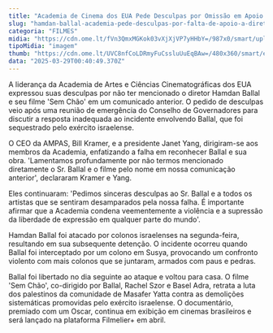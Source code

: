 ```yaml
---
title: "Academia de Cinema dos EUA Pede Desculpas por Omissão em Apoio ao Diretor Hamdan Ballal"
slug: "hamdan-ballal-academia-pede-desculpas-por-falta-de-apoio-a-diretor"
categoria: "FILMES"
midia: "https://cdn.ome.lt/fVn3QmxMGKok03vXjXjVP7yHHbY=/987x0/smart/uploads/conteudo/fotos/Design_sem_nome_-_2025-03-28T210902.394.png"
tipoMidia: "imagem"
thumb: "https://cdn.ome.lt/UVC8nfCoLDRmyFuCssluUuEqBAw=/480x360/smart/extras/conteudos/Design_sem_nome_-_2025-03-28T210902.394.png"
data: "2025-03-29T00:40:49.370Z"
---
```


A liderança da Academia de Artes e Ciências Cinematográficas dos EUA expressou suas desculpas por não ter mencionado o diretor Hamdan Ballal e seu filme 'Sem Chão' em um comunicado anterior. O pedido de desculpas veio após uma reunião de emergência do Conselho de Governadores para discutir a resposta inadequada ao incidente envolvendo Ballal, que foi sequestrado pelo exército israelense.

O CEO da AMPAS, Bill Kramer, e a presidente Janet Yang, dirigiram-se aos membros da Academia, enfatizando a falha em reconhecer Ballal e sua obra. 'Lamentamos profundamente por não termos mencionado diretamente o Sr. Ballal e o filme pelo nome em nossa comunicação anterior', declararam Kramer e Yang.

Eles continuaram: 'Pedimos sinceras desculpas ao Sr. Ballal e a todos os artistas que se sentiram desamparados pela nossa falha. É importante afirmar que a Academia condena veementemente a violência e a supressão da liberdade de expressão em qualquer parte do mundo'.

Hamdan Ballal foi atacado por colonos israelenses na segunda-feira, resultando em sua subsequente detenção. O incidente ocorreu quando Ballal foi interceptado por um colono em Susya, provocando um confronto violento com mais colonos que se juntaram, armados com paus e pedras.

Ballal foi libertado no dia seguinte ao ataque e voltou para casa. O filme 'Sem Chão', co-dirigido por Ballal, Rachel Szor e Basel Adra, retrata a luta dos palestinos da comunidade de Masafer Yatta contra as demolições sistemáticas promovidas pelo exército israelense. O documentário, premiado com um Oscar, continua em exibição em cinemas brasileiros e será lançado na plataforma Filmelier+ em abril.